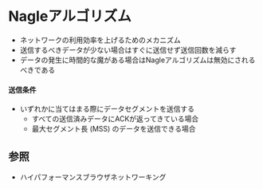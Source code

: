 # Nagleアルゴリズム
- ネットワークの利用効率を上げるためのメカニズム
- 送信するべきデータが少ない場合はすぐに送信せず送信回数を減らす
- データの発生に時間的な魔がある場合はNagleアルゴリズムは無効にされるべきである

#### 送信条件
- いずれかに当てはまる際にデータセグメントを送信する
  - すべての送信済みデータにACKが返ってきている場合
  - 最大セグメント長 (MSS) のデータを送信できる場合

## 参照
- ハイパフォーマンスブラウザネットワーキング
